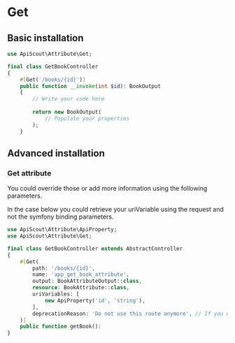 # Get

## Basic installation

```php
use ApiScout\Attribute\Get;

final class GetBookController
{
    #[Get('/books/{id}')]
    public function __invoke(int $id): BookOutput
    {
        // Write your code here
        
        return new BookOutput(
            // Populate your properties
        );
    }
```

## Advanced installation

### Get attribute
You could override those or add more information using the following parameters. <br />

In the case below you could retrieve your uriVariable using the request and not the symfony binding parameters.
```php
use ApiScout\Attribute\ApiProperty;
use ApiScout\Attribute\Get;

final class GetBookController extends AbstractController
{
    #[Get(
        path: '/books/{id}',
        name: 'app_get_book_attribute',
        output: BookAttributeOutput::class,
        resource: BookAttribute::class,
        uriVariables: [
            new ApiProperty('id', 'string'),
        ],
        deprecationReason: 'Do not use this route anymore', // If you want to deprecate this route
    )]
    public function getBook():
}
```
